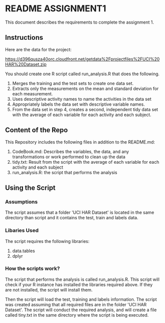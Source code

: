 # README ASSIGNMENT1

This document describes the requirements to complete the assignment 1.

## Instructions
Here are the data for the project: 

https://d396qusza40orc.cloudfront.net/getdata%2Fprojectfiles%2FUCI%20HAR%20Dataset.zip 

You should create one R script called run_analysis.R that does the following. 
1. Merges the training and the test sets to create one data set.
2. Extracts only the measurements on the mean and standard deviation for each measurement. 
3. Uses descriptive activity names to name the activities in the data set
4. Appropriately labels the data set with descriptive variable names. 
5. From the data set in step 4, creates a second, independent tidy data set with the average of each   variable for each activity and each subject.

## Content of the Repo
This Repository includes the following files in addition to the README.md:
1. CodeBook.md: Describes the variables, the data, and any transformations or work performed to clean up the data
2. tidy.txt: Result from the script  with the average of each variable for each activity and each subject
3. run_analysis.R: the script that performs the analysis


## Using the Script

### Assumptions
The script assumes that a folder 'UCI HAR Dataset' is located in the same directory than script and it contains the test, train and labels data.

### Libaries Used
The script requires the following libraries:
1. data.tables
2. dplyr

### How the scripts work?
The script that performs the analysis is called run_analysis.R.  This script will check if your R instance has installed the libraries required above. If they are not installed, the script will install them.

Then the script will load the test, training and labels information. The script was created assuming that all required files are in the folder 'UCI HAR Dataset'.   The script will conduct the required analysis, and will create a file called tiny.txt in the same directory where the script is being executed. 

